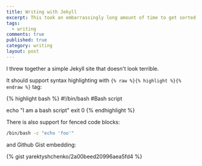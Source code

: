 ```yaml
---
title: Writing with Jekyll
excerpt: This took an embarrassingly long amount of time to get sorted
tags: 
  - writing
comments: true
published: true
category: writing
layout: post
---
```



I threw together a simple Jekyll site that doesn't look terrible.

It should support syntax highlighting with `{% raw %}{% highlight %}{% endraw %}` tag:

{% highlight bash %}
#!/bin/bash
#Bash script

echo "I am a bash script"
exit 0
{% endhighlight %}

There is also support for fenced code blocks:

~~~ bash
/bin/bash -c "echo 'foo'"
~~~

and Github Gist embedding:

{% gist yarektyshchenko/2a00beed20996aea5fd4 %}
